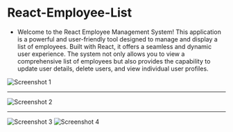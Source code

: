 # React-Employee-List

* Welcome to the React Employee Management System! This application is a powerful and user-friendly tool designed to manage and display a list of employees. Built with React, it offers a seamless and dynamic user experience. The system not only allows you to view a  comprehensive list of employees but also provides the capability to update user details, delete users, and view individual user profiles.


![Screenshot 1](https://github.com/americanoame/React-Employee-List/assets/77306236/8366a4ad-c520-400a-9944-65a694082ec5)

---

![Screenshot 2](https://github.com/americanoame/React-Employee-List/assets/77306236/e87c0e1c-931f-45a9-9461-45af65b76575)

---

![Screenshot 3](https://github.com/americanoame/React-Employee-List/assets/77306236/fd51e7ab-a97d-4e03-bee0-9395137d2bad)
![Screenshot 4](https://github.com/americanoame/React-Employee-List/assets/77306236/5a92ac78-98b3-4b38-ae78-67feaf95ad77)

